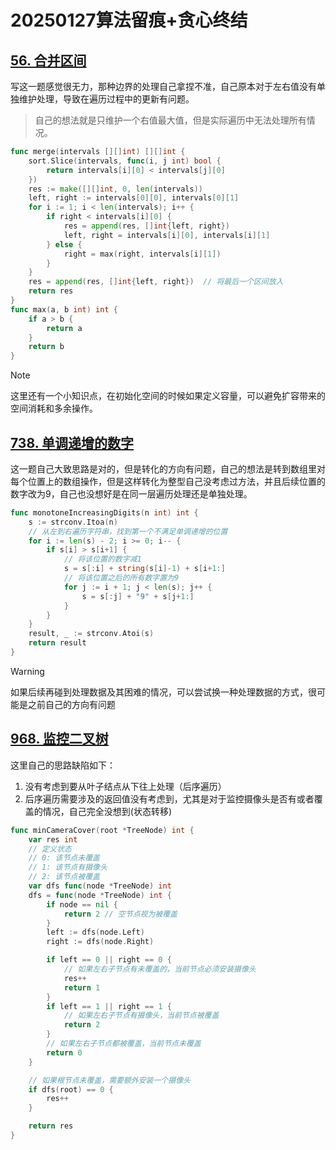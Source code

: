 # 20250127算法留痕+贪心终结

## [56. 合并区间](https://leetcode.cn/problems/merge-intervals/)

写这一题感觉很无力，那种边界的处理自己拿捏不准，自己原本对于左右值没有单独维护处理，导致在遍历过程中的更新有问题。

> 自己的想法就是只维护一个右值最大值，但是实际遍历中无法处理所有情况。

```go
func merge(intervals [][]int) [][]int {
    sort.Slice(intervals, func(i, j int) bool {
        return intervals[i][0] < intervals[j][0]
    })
    res := make([][]int, 0, len(intervals))
    left, right := intervals[0][0], intervals[0][1]
    for i := 1; i < len(intervals); i++ {
        if right < intervals[i][0] {
            res = append(res, []int{left, right})
            left, right = intervals[i][0], intervals[i][1]
        } else {
            right = max(right, intervals[i][1])
        }
    }
    res = append(res, []int{left, right})  // 将最后一个区间放入
    return res
}
func max(a, b int) int {
    if a > b {
        return a
    }
    return b
}
```

> [!NOTE]
>
> 这里还有一个小知识点，在初始化空间的时候如果定义容量，可以避免扩容带来的空间消耗和多余操作。

## [738. 单调递增的数字](https://leetcode.cn/problems/monotone-increasing-digits/)

这一题自己大致思路是对的，但是转化的方向有问题，自己的想法是转到数组里对每个位置上的数组操作，但是这样转化为整型自己没考虑过方法，并且后续位置的数字改为9，自己也没想好是在同一层遍历处理还是单独处理。

```go
func monotoneIncreasingDigits(n int) int {
	s := strconv.Itoa(n)
	// 从左到右遍历字符串，找到第一个不满足单调递增的位置
	for i := len(s) - 2; i >= 0; i-- {
		if s[i] > s[i+1] {
			// 将该位置的数字减1
			s = s[:i] + string(s[i]-1) + s[i+1:]
			// 将该位置之后的所有数字置为9
			for j := i + 1; j < len(s); j++ {
				s = s[:j] + "9" + s[j+1:]
			}
		}
	}
	result, _ := strconv.Atoi(s)
	return result
}
```

> [!WARNING]
>
> 如果后续再碰到处理数据及其困难的情况，可以尝试换一种处理数据的方式，很可能是之前自己的方向有问题

## [968. 监控二叉树](https://leetcode.cn/problems/binary-tree-cameras/)

这里自己的思路缺陷如下：

1. 没有考虑到要从叶子结点从下往上处理（后序遍历）
2. 后序遍历需要涉及的返回值没有考虑到，尤其是对于监控摄像头是否有或者覆盖的情况，自己完全没想到(状态转移)

```go
func minCameraCover(root *TreeNode) int {
    var res int
    // 定义状态
    // 0: 该节点未覆盖
    // 1: 该节点有摄像头
    // 2: 该节点被覆盖
    var dfs func(node *TreeNode) int
    dfs = func(node *TreeNode) int {
        if node == nil {
            return 2 // 空节点视为被覆盖
        }
        left := dfs(node.Left)
        right := dfs(node.Right)

        if left == 0 || right == 0 {
            // 如果左右子节点有未覆盖的，当前节点必须安装摄像头
            res++
            return 1
        }
        if left == 1 || right == 1 {
            // 如果左右子节点有摄像头，当前节点被覆盖
            return 2
        }
        // 如果左右子节点都被覆盖，当前节点未覆盖
        return 0
    }

    // 如果根节点未覆盖，需要额外安装一个摄像头
    if dfs(root) == 0 {
        res++
    }

    return res
}
```

